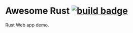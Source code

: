 # Awesome Rust [![build badge](https://github.com/sagarnayak/RustTestWebApp/workflows/Rust/badge.svg?branch=master)](https://github.com/sagarnayak/RustTestWebApp/actions)

Rust Web app demo.